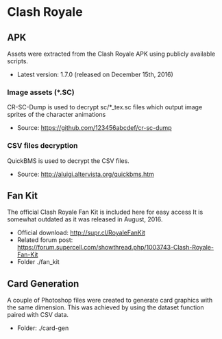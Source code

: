 # Clash Royale 

## APK
 
Assets were extracted from the Clash Royale APK using publicly available scripts.

* Latest version: 1.7.0 (released on December 15th, 2016)
 
### Image assets (*.SC)

CR-SC-Dump is used to decrypt sc/*_tex.sc files which output image sprites of the character animations
 
* Source: https://github.com/123456abcdef/cr-sc-dump

### CSV files decryption

QuickBMS is used to decrypt the CSV files.

* Source: http://aluigi.altervista.org/quickbms.htm 

## Fan Kit

The official Clash Royale Fan Kit is included here for easy access It is somewhat outdated as it was released in August, 2016. 

* Official download: http://supr.cl/RoyaleFanKit
* Related forum post: https://forum.supercell.com/showthread.php/1003743-Clash-Royale-Fan-Kit
* Folder ./fan_kit

## Card Generation

A couple of Photoshop files were created to generate card graphics with the same dimension. This was achieved by using the dataset function paired with CSV data. 

* Folder: ./card-gen


